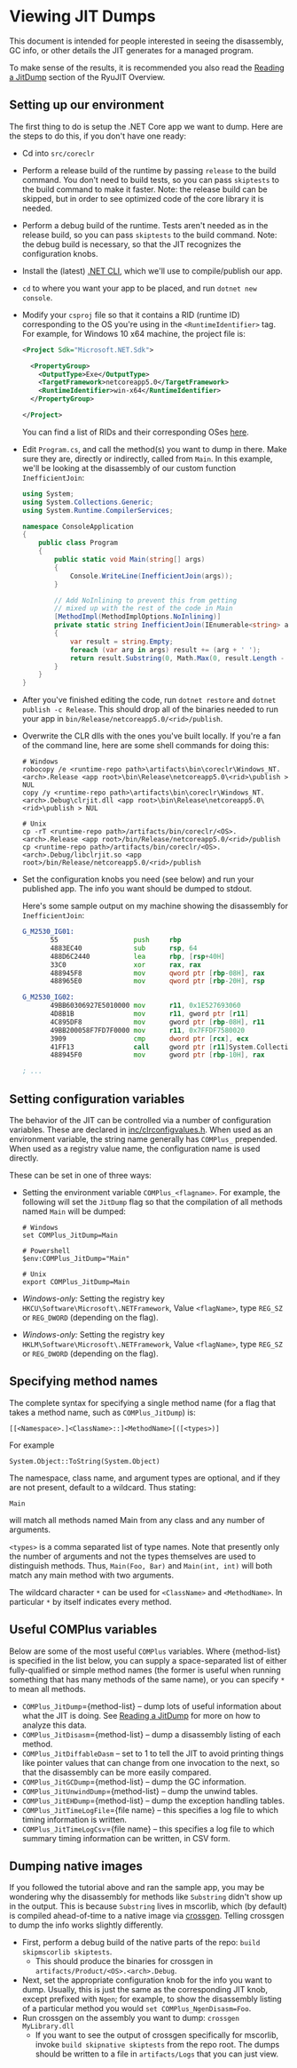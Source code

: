 # Viewing JIT Dumps

This document is intended for people interested in seeing the disassembly, GC info, or other details the JIT generates for a managed program.

To make sense of the results, it is recommended you also read the [Reading a JitDump](/docs/design/coreclr/botr/ryujit-overview.md#reading-a-jitdump) section of the RyuJIT Overview.

## Setting up our environment

The first thing to do is setup the .NET Core app we want to dump. Here are the steps to do this, if you don't have one ready:

* Cd into `src/coreclr`
* Perform a release build of the runtime by passing `release` to the build command. You don't need to build tests, so you can pass `skiptests` to the build command to make it faster. Note: the release build can be skipped, but in order to see optimized code of the core library it is needed.
* Perform a debug build of the runtime. Tests aren't needed as in the release build, so you can pass `skiptests` to the build command. Note: the debug build is necessary, so that the JIT recognizes the configuration knobs.
* Install the (latest) [.NET CLI](https://github.com/dotnet/runtime/blob/master/docs/project/dogfooding.md), which we'll use to compile/publish our app.
* `cd` to where you want your app to be placed, and run `dotnet new console`.
* Modify your `csproj` file so that it contains a RID (runtime ID) corresponding to the OS you're using in the `<RuntimeIdentifier>` tag. For example, for Windows 10 x64 machine, the project file is:

    ```xml
    <Project Sdk="Microsoft.NET.Sdk">

      <PropertyGroup>
        <OutputType>Exe</OutputType>
        <TargetFramework>netcoreapp5.0</TargetFramework>
        <RuntimeIdentifier>win-x64</RuntimeIdentifier>
      </PropertyGroup>

    </Project>
    ```

   You can find a list of RIDs and their corresponding OSes [here](https://docs.microsoft.com/en-us/dotnet/articles/core/rid-catalog).

* Edit `Program.cs`, and call the method(s) you want to dump in there. Make sure they are, directly or indirectly, called from `Main`. In this example, we'll be looking at the disassembly of our custom function `InefficientJoin`:

    ```cs
    using System;
    using System.Collections.Generic;
    using System.Runtime.CompilerServices;

    namespace ConsoleApplication
    {
        public class Program
        {
            public static void Main(string[] args)
            {
                Console.WriteLine(InefficientJoin(args));
            }

            // Add NoInlining to prevent this from getting
            // mixed up with the rest of the code in Main
            [MethodImpl(MethodImplOptions.NoInlining)]
            private static string InefficientJoin(IEnumerable<string> args)
            {
                var result = string.Empty;
                foreach (var arg in args) result += (arg + ' ');
                return result.Substring(0, Math.Max(0, result.Length - 1));
            }
        }
    }
    ```

* After you've finished editing the code, run `dotnet restore` and `dotnet publish -c Release`. This should drop all of the binaries needed to run your app in `bin/Release/netcoreapp5.0/<rid>/publish`.
* Overwrite the CLR dlls with the ones you've built locally. If you're a fan of the command line, here are some shell commands for doing this:

    ```shell
    # Windows
    robocopy /e <runtime-repo path>\artifacts\bin\coreclr\Windows_NT.<arch>.Release <app root>\bin\Release\netcoreapp5.0\<rid>\publish > NUL
    copy /y <runtime-repo path>\artifacts\bin\coreclr\Windows_NT.<arch>.Debug\clrjit.dll <app root>\bin\Release\netcoreapp5.0\<rid>\publish > NUL

    # Unix
    cp -rT <runtime-repo path>/artifacts/bin/coreclr/<OS>.<arch>.Release <app root>/bin/Release/netcoreapp5.0/<rid>/publish
    cp <runtime-repo path>/artifacts/bin/coreclr/<OS>.<arch>.Debug/libclrjit.so <app root>/bin/Release/netcoreapp5.0/<rid>/publish
    ```

* Set the configuration knobs you need (see below) and run your published app. The info you want should be dumped to stdout.

   Here's some sample output on my machine showing the disassembly for `InefficientJoin`:

   ```asm
   G_M2530_IG01:
          55                   push     rbp
          4883EC40             sub      rsp, 64
          488D6C2440           lea      rbp, [rsp+40H]
          33C0                 xor      rax, rax
          488945F8             mov      qword ptr [rbp-08H], rax
          488965E0             mov      qword ptr [rbp-20H], rsp

   G_M2530_IG02:
          49BB60306927E5010000 mov      r11, 0x1E527693060
          4D8B1B               mov      r11, gword ptr [r11]
          4C895DF8             mov      gword ptr [rbp-08H], r11
          49BB200058F7FD7F0000 mov      r11, 0x7FFDF7580020
          3909                 cmp      dword ptr [rcx], ecx
          41FF13               call     gword ptr [r11]System.Collections.Generic.IEnumerable`1[__Canon][System.__Canon]:GetEnumerator():ref:this
          488945F0             mov      gword ptr [rbp-10H], rax

   ; ...
   ```

## Setting configuration variables

The behavior of the JIT can be controlled via a number of configuration variables. These are declared in [inc/clrconfigvalues.h](/src/coreclr/src/inc/clrconfigvalues.h). When used as an environment variable, the string name generally has `COMPlus_` prepended. When used as a registry value name, the configuration name is used directly.

These can be set in one of three ways:

* Setting the environment variable `COMPlus_<flagname>`. For example, the following will set the `JitDump` flag so that the compilation of all methods named `Main` will be dumped:

   ```shell
   # Windows
   set COMPlus_JitDump=Main

   # Powershell
   $env:COMPlus_JitDump="Main"

   # Unix
   export COMPlus_JitDump=Main
   ```

* *Windows-only:* Setting the registry key `HKCU\Software\Microsoft\.NETFramework`, Value `<flagName>`, type `REG_SZ` or `REG_DWORD` (depending on the flag).
* *Windows-only:* Setting the registry key `HKLM\Software\Microsoft\.NETFramework`, Value `<flagName>`, type `REG_SZ` or `REG_DWORD` (depending on the flag).

## Specifying method names

The complete syntax for specifying a single method name (for a flag that takes a method name, such as `COMPlus_JitDump`) is:

```
[[<Namespace>.]<ClassName>::]<MethodName>[([<types>)]
```

For example

```
System.Object::ToString(System.Object)
```

The namespace, class name, and argument types are optional, and if they are not present, default to a wildcard. Thus stating:

```
Main
```

will match all methods named Main from any class and any number of arguments.

`<types>` is a comma separated list of type names. Note that presently only the number of arguments and not the types themselves are used to distinguish methods. Thus, `Main(Foo, Bar)` and `Main(int, int)` will both match any main method with two arguments.

The wildcard character `*` can be used for `<ClassName>` and `<MethodName>`. In particular `*` by itself indicates every method.

## Useful COMPlus variables

Below are some of the most useful `COMPlus` variables. Where {method-list} is specified in the list below, you can supply a space-separated list of either fully-qualified or simple method names (the former is useful when running something that has many methods of the same name), or you can specify `*` to mean all methods.

* `COMPlus_JitDump`={method-list} – dump lots of useful information about what the JIT is doing. See [Reading a JitDump](/docs/design/coreclr/botr/ryujit-overview.md#reading-a-jitdump) for more on how to analyze this data.
* `COMPlus_JitDisasm`={method-list} – dump a disassembly listing of each method.
* `COMPlus_JitDiffableDasm` – set to 1 to tell the JIT to avoid printing things like pointer values that can change from one invocation to the next, so that the disassembly can be more easily compared.
* `COMPlus_JitGCDump`={method-list} – dump the GC information.
* `COMPlus_JitUnwindDump`={method-list} – dump the unwind tables.
* `COMPlus_JitEHDump`={method-list} – dump the exception handling tables.
* `COMPlus_JitTimeLogFile`={file name} – this specifies a log file to which timing information is written.
* `COMPlus_JitTimeLogCsv`={file name} – this specifies a log file to which summary timing information can be written, in CSV form.

## Dumping native images

If you followed the tutorial above and ran the sample app, you may be wondering why the disassembly for methods like `Substring` didn't show up in the output. This is because `Substring` lives in mscorlib, which (by default) is compiled ahead-of-time to a native image via [crossgen](/docs/workflow/building/coreclr/crossgen.md). Telling crossgen to dump the info works slightly differently.

* First, perform a debug build of the native parts of the repo: `build skipmscorlib skiptests`.
  * This should produce the binaries for crossgen in `artifacts/Product/<OS>.<arch>.Debug`.
* Next, set the appropriate configuration knob for the info you want to dump. Usually, this is just the same as the corresponding JIT knob, except prefixed with `Ngen`; for example, to show the disassembly listing of a particular method you would `set COMPlus_NgenDisasm=Foo`.
* Run crossgen on the assembly you want to dump: `crossgen MyLibrary.dll`
  * If you want to see the output of crossgen specifically for mscorlib, invoke `build skipnative skiptests` from the repo root. The dumps should be written to a file in `artifacts/Logs` that you can just view.
